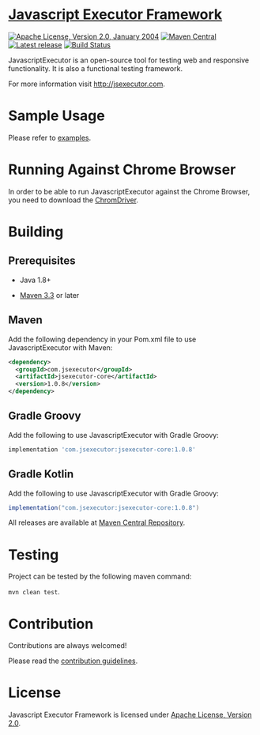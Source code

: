 [Javascript Executor Framework](http://jsexecutor.com)
==============
[![Apache License, Version 2.0, January 2004](https://img.shields.io/badge/License-Apache%202.0-blue.svg)](https://opensource.org/licenses/Apache-2.0)
[![Maven Central](https://img.shields.io/maven-central/v/com.jsexecutor/jsexecutor-core.svg?label=Maven%20Central)](https://search.maven.org/artifact/com.jsexecutor/jsexecutor-core/1.0.8/jar)
[![Latest release](https://img.shields.io/github/release/szcn/jsexecutor.svg)](https://github.com/szcn/jsexecutor/releases/latest)
[![Build Status](https://travis-ci.com/szcn/jsexecutor.svg?branch=master)](https://travis-ci.com/szcn/jsexecutor)

JavascriptExecutor is an open-source tool for testing web and responsive functionality. It is also a functional testing framework.

For more information visit http://jsexecutor.com.

# Sample Usage

Please refer to [examples](https://github.com/szcn/jsexecutor/examples).

<!-- For more examples please refer to [Javascript Executor Examples Project](http://jsexecutor.com)> -->

# Running Against Chrome Browser

In order to be able to run JavascriptExecutor against the Chrome Browser, you need to download the [ChromDriver](https://sites.google.com/a/chromium.org/chromedriver/downloads).

# Building

## Prerequisites

- Java 1.8+

- [Maven 3.3](http://maven.apache.org/download.cgi) or later

## Maven

Add the following dependency in your Pom.xml file to use JavascriptExecutor with Maven:

```xml
<dependency>
  <groupId>com.jsexecutor</groupId>
  <artifactId>jsexecutor-core</artifactId>
  <version>1.0.8</version>
</dependency>
```

## Gradle Groovy

Add the following to use JavascriptExecutor with Gradle Groovy:


```gradle
implementation 'com.jsexecutor:jsexecutor-core:1.0.8'
```

## Gradle Kotlin

Add the following to use JavascriptExecutor with Gradle Groovy:

```gradle
implementation("com.jsexecutor:jsexecutor-core:1.0.8")
```

All releases are available at [Maven Central Repository](https://search.maven.org/artifact/com.jsexecutor/jsexecutor-core/1.0.5/jar).


# Testing

Project can be tested by the following maven command:

```mvn clean test```.


# Contribution

Contributions are always welcomed!

Please read the [contribution guidelines](CONTRIBUTING.md).


# License

Javascript Executor Framework is licensed under [Apache License, Version 2.0](http://www.apache.org/licenses/LICENSE-2.0).
